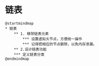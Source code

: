 # 链表

```PlantUML
@startmindmap
* 链表
	** 1. 移除链表元素
		*** 设置虚拟头节点，方便统一操作
		*** 记得把相应的节点删除，以免内存泄漏。
	** 2.设计链表功能
    *** 定义链表分类
@endmindmap
```
